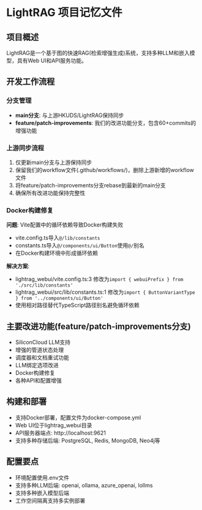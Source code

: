 # LightRAG 项目记忆文件

## 项目概述
LightRAG是一个基于图的快速RAG(检索增强生成)系统，支持多种LLM和嵌入模型，具有Web UI和API服务功能。

## 开发工作流程

### 分支管理
- **main分支**: 与上游HKUDS/LightRAG保持同步
- **feature/patch-improvements**: 我们的改进功能分支，包含60+commits的增强功能

### 上游同步流程
1. 仅更新main分支与上游保持同步
2. 保留我们的workflow文件(.github/workflows/)，删除上游新增的workflow文件
3. 将feature/patch-improvements分支rebase到最新的main分支
4. 确保所有改进功能保持完整性

### Docker构建修复
**问题**: Vite配置中的循环依赖导致Docker构建失败
- vite.config.ts导入`@/lib/constants`
- constants.ts导入`@/components/ui/Button`使用`@/`别名
- 在Docker构建环境中形成循环依赖

**解决方案**:
- lightrag_webui/vite.config.ts:3 修改为`import { webuiPrefix } from './src/lib/constants'`
- lightrag_webui/src/lib/constants.ts:1 修改为`import { ButtonVariantType } from '../components/ui/Button'`
- 使用相对路径替代TypeScript路径别名避免循环依赖

## 主要改进功能(feature/patch-improvements分支)
- SiliconCloud LLM支持
- 增强的管道状态处理
- 调度器和文档重试功能
- LLM绑定选项改进
- Docker构建修复
- 各种API和配置增强

## 构建和部署
- 支持Docker部署，配置文件为docker-compose.yml
- Web UI位于lightrag_webui目录
- API服务器端点: http://localhost:9621
- 支持多种存储后端: PostgreSQL, Redis, MongoDB, Neo4j等

## 配置要点
- 环境配置使用.env文件
- 支持多种LLM后端: openai, ollama, azure_openai, lollms
- 支持多种嵌入模型后端
- 工作空间隔离支持多实例部署
